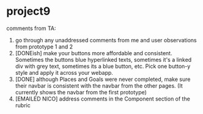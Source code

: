 # project9
comments from TA:
1) go through any unaddressed comments from me and user observations from prototype 1 and 2
2) [DONEish] make your buttons more affordable and consistent. Sometimes the buttons blue hyperlinked texts, sometimes it's a linked div with grey text, sometimes its a blue button, etc. Pick one button-y style and apply it across your webapp.
3) [DONE] although Places and Goals were never completed, make sure their navbar is consistent with the navbar from the other pages. (It currently shows the navbar from the first prototype)
4) [EMAILED NICO] address comments in the Component section of the rubric
